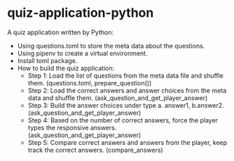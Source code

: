 # quiz-application-python
A quiz application written by Python:
- Using questions.toml to store the meta data about the questions.
- Using pipenv to create a virtual environment.
- Install toml package.
- How to build the quiz application:
    + Step 1: Load the list of questions from the meta data file and shuffle them. 
    (questions.toml, prepare_question())
    + Step 2: Load the correct answers and answer choices from the meta data and shuffle them.
    (ask_question_and_get_player_answer)
    + Step 3: Build the answer choices under type a. answer1, b.answer2.
    (ask_question_and_get_player_answer)
    + Step 4: Based on the number of correct answers, force the player types the responsive answers.
    (ask_question_and_get_player_answer)
    + Step 5: Compare correct answers and answers from the player, keep track the correct answers.
    (compare_answers)